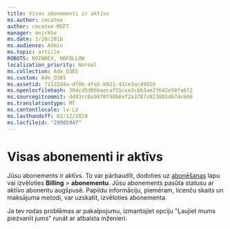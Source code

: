 ```yaml
---
title: Visas abonementi ir aktīvs
ms.author: cmcatee
author: cmcatee-MSFT
manager: mnirkhe
ms.date: 3/20/2018
ms.audience: Admin
ms.topic: article
ROBOTS: NOINDEX, NOFOLLOW
localization_priority: Normal
ms.collection: Adm_O365
ms.custom: Adm_O365
ms.assetid: 71122d4a-df0b-4fa5-b921-41ce3ac49916
ms.openlocfilehash: 30dcd5d66baecaf55cce3cbb3ae2f6d2e50fa6f2
ms.sourcegitcommit: dd43cc0a9470f98b8ef2a3787c823801d674c666
ms.translationtype: MT
ms.contentlocale: lv-LV
ms.lasthandoff: 02/12/2019
ms.locfileid: "29905947"
---
```

# <a name="all-subscriptions-are-active"></a>Visas abonementi ir aktīvs

Jūsu abonements ir aktīvs. To var pārbaudīt, dodoties uz [abonēšanas](https://go.microsoft.com/fwlink/p/?linkid=842054) lapu vai izvēloties **Billing** \> **abonementu**. Jūsu abonements pasūta statusu ar aktīvo abonentu augšpusē. Papildu informāciju, piemēram, licenču skaits un maksājuma metodi, var uzskatīt, izvēloties abonementa.
  
Ja tev rodas problēmas ar pakalpojumu, izmantojiet opciju "Ļaujiet mums piezvanīt jums" runāt ar atbalsta inženieri.
  


